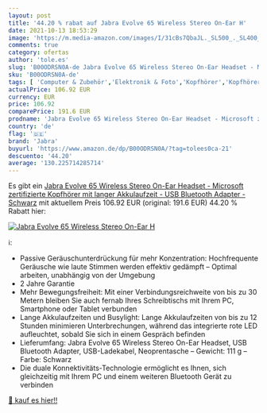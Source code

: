 ```yaml
---
layout: post
title: '44.20 % rabat auf Jabra Evolve 65 Wireless Stereo On-Ear H'
date: 2021-10-13 18:53:29
image: 'https://m.media-amazon.com/images/I/31cBs7QbaJL._SL500_._SL400_.jpg'
comments: true
category: ofertas
author: 'tole.es'
slug: 'B00ODRSN0A-de Jabra Evolve 65 Wireless Stereo On-Ear Headset - Microsoft...'
sku: 'B00ODRSN0A-de'
tags: [ 'Computer & Zubehör','Elektronik & Foto','Kopfhörer','Kopfhörer & Zubehör','jabra', ]
actualPrice: 106.92 EUR
currency: EUR
price: 106.92
comparePrice: 191.6 EUR
prodname: 'Jabra Evolve 65 Wireless Stereo On-Ear Headset - Microsoft zertifizierte Kopfhörer mit langer Akkulaufzeit - USB Bluetooth Adapter - Schwarz'
country: 'de'
flag: '🇩🇪'
brand: 'Jabra'
buyurl: 'https://www.amazon.de/dp/B00ODRSN0A/?tag=tolees0ca-21'
descuento: '44.20'
average: '130.225714285714'
---
```


Es gibt ein [Jabra Evolve 65 Wireless Stereo On-Ear Headset - Microsoft zertifizierte Kopfhörer mit langer Akkulaufzeit - USB Bluetooth Adapter - Schwarz](https://www.amazon.de/dp/B00ODRSN0A/?tag=tolees0ca-21) mit aktuellem Preis 106.92 EUR (original: 191.6 EUR) 44.20 % Rabatt hier:

[![Jabra Evolve 65 Wireless Stereo On-Ear H](https://m.media-amazon.com/images/I/31cBs7QbaJL._SL500_._SL400_.jpg)](https://www.amazon.de/dp/B00ODRSN0A/?tag=tolees0ca-21)

ℹ️:

- Passive Geräuschunterdrückung für mehr Konzentration: Hochfrequente Geräusche wie laute Stimmen werden effektiv gedämpft – Optimal arbeiten, unabhängig von der Umgebung
- 2 Jahre Garantie
- Mehr Bewegungsfreiheit: Mit einer Verbindungsreichweite von bis zu 30 Metern bleiben Sie auch fernab Ihres Schreibtischs mit Ihrem PC, Smartphone oder Tablet verbunden
- Lange Akkulaufzeiten und Busylight: Lange Akkulaufzeiten von bis zu 12 Stunden minimieren Unterbrechungen, während das integrierte rote LED aufleuchtet, sobald Sie sich in einem Gespräch befinden
- Lieferumfang: Jabra Evolve 65 Wireless Stereo On-Ear Headset, USB Bluetooth Adapter, USB-Ladekabel, Neoprentasche – Gewicht: 111 g – Farbe: Schwarz
- Die duale Konnektivitäts-Technologie ermöglicht es Ihnen, sich gleichzeitig mit Ihrem PC und einem weiteren Bluetooth Gerät zu verbinden

[🛒 kauf es hier!!](https://www.amazon.de/dp/B00ODRSN0A/?tag=tolees0ca-21)
